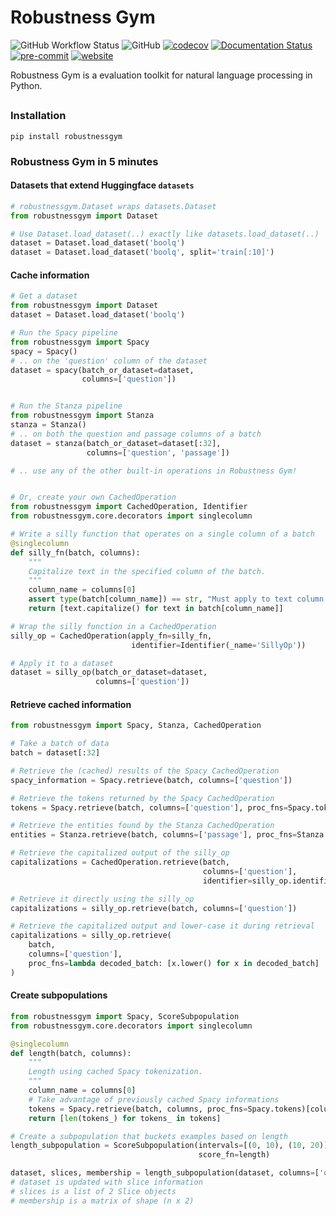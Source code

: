 Robustness Gym
================================
![GitHub Workflow Status](https://img.shields.io/github/workflow/status/robustness-gym/robustness-gym/CI)
![GitHub](https://img.shields.io/github/license/robustness-gym/robustness-gym)
[![codecov](https://codecov.io/gh/robustness-gym/robustness-gym/branch/main/graph/badge.svg?token=MOLQYUSYQU)](https://codecov.io/gh/robustness-gym/robustness-gym)
[![Documentation Status](https://readthedocs.org/projects/robustnessgym/badge/?version=latest)](https://robustnessgym.readthedocs.io/en/latest/?badge=latest)
[![pre-commit](https://img.shields.io/badge/pre--commit-enabled-brightgreen?logo=pre-commit&logoColor=white)](https://github.com/pre-commit/pre-commit)
[![website](https://img.shields.io/badge/website-live-brightgreen)](https://robustnessgym.com)

Robustness Gym is a evaluation toolkit for natural language processing in Python.

## 

### Installation
```
pip install robustnessgym
```

### Robustness Gym in 5 minutes

#### Datasets that extend Huggingface `datasets`
```python
# robustnessgym.Dataset wraps datasets.Dataset
from robustnessgym import Dataset

# Use Dataset.load_dataset(..) exactly like datasets.load_dataset(..) 
dataset = Dataset.load_dataset('boolq')
dataset = Dataset.load_dataset('boolq', split='train[:10]')
```

#### Cache information
```python
# Get a dataset
from robustnessgym import Dataset
dataset = Dataset.load_dataset('boolq')

# Run the Spacy pipeline
from robustnessgym import Spacy
spacy = Spacy()
# .. on the 'question' column of the dataset
dataset = spacy(batch_or_dataset=dataset, 
                columns=['question'])


# Run the Stanza pipeline
from robustnessgym import Stanza
stanza = Stanza()
# .. on both the question and passage columns of a batch
dataset = stanza(batch_or_dataset=dataset[:32], 
                 columns=['question', 'passage'])

# .. use any of the other built-in operations in Robustness Gym!


# Or, create your own CachedOperation
from robustnessgym import CachedOperation, Identifier
from robustnessgym.core.decorators import singlecolumn

# Write a silly function that operates on a single column of a batch
@singlecolumn
def silly_fn(batch, columns):
    """
    Capitalize text in the specified column of the batch.
    """
    column_name = columns[0]
    assert type(batch[column_name]) == str, "Must apply to text column."
    return [text.capitalize() for text in batch[column_name]] 

# Wrap the silly function in a CachedOperation
silly_op = CachedOperation(apply_fn=silly_fn,
                           identifier=Identifier(_name='SillyOp'))

# Apply it to a dataset
dataset = silly_op(batch_or_dataset=dataset, 
                   columns=['question'])
```


#### Retrieve cached information
```python
from robustnessgym import Spacy, Stanza, CachedOperation

# Take a batch of data
batch = dataset[:32]

# Retrieve the (cached) results of the Spacy CachedOperation 
spacy_information = Spacy.retrieve(batch, columns=['question'])

# Retrieve the tokens returned by the Spacy CachedOperation
tokens = Spacy.retrieve(batch, columns=['question'], proc_fns=Spacy.tokens)

# Retrieve the entities found by the Stanza CachedOperation
entities = Stanza.retrieve(batch, columns=['passage'], proc_fns=Stanza.entities)

# Retrieve the capitalized output of the silly_op
capitalizations = CachedOperation.retrieve(batch,
                                           columns=['question'],
                                           identifier=silly_op.identifier)

# Retrieve it directly using the silly_op
capitalizations = silly_op.retrieve(batch, columns=['question'])

# Retrieve the capitalized output and lower-case it during retrieval
capitalizations = silly_op.retrieve(
    batch,
    columns=['question'],
    proc_fns=lambda decoded_batch: [x.lower() for x in decoded_batch]
)
```

#### Create subpopulations
```python
from robustnessgym import Spacy, ScoreSubpopulation
from robustnessgym.core.decorators import singlecolumn

@singlecolumn
def length(batch, columns):
    """
    Length using cached Spacy tokenization.
    """
    column_name = columns[0]
    # Take advantage of previously cached Spacy informations
    tokens = Spacy.retrieve(batch, columns, proc_fns=Spacy.tokens)[column_name]
    return [len(tokens_) for tokens_ in tokens]

# Create a subpopulation that buckets examples based on length
length_subpopulation = ScoreSubpopulation(intervals=[(0, 10), (10, 20)],
                                          score_fn=length)

dataset, slices, membership = length_subpopulation(dataset, columns=['question'])
# dataset is updated with slice information
# slices is a list of 2 Slice objects
# membership is a matrix of shape (n x 2)
```
